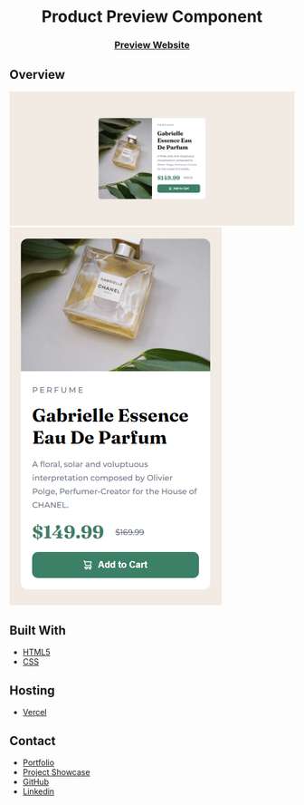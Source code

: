 <h1 align="center">Product Preview Component</h1>

<div align="center">
  <h3>
    <a href="https://rvs-product-landing-page.vercel.app/">Preview Website</a>
  </h3>
</div>

## Overview

![Desktop](./screenshots/desktop.png)
![Mobile](./screenshots/mobile.png)

## Built With

- [HTML5](#!)
- [CSS](#!)

## Hosting

- [Vercel](https://vercel.com/)

## Contact

-  [Portfolio](https://www.vetrisuriya.in/)
-  [Project Showcase](https://vetri-suriya.web.app/)
-  [GitHub](https://github.com/vetrisuriya)
-  [Linkedin](https://www.linkedin.com/in/vetrisuriya/)